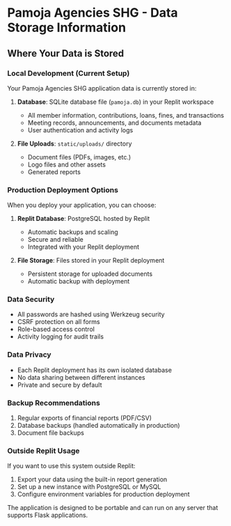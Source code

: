 
# Pamoja Agencies SHG - Data Storage Information

## Where Your Data is Stored

### Local Development (Current Setup)
Your Pamoja Agencies SHG application data is currently stored in:

1. **Database**: SQLite database file (`pamoja.db`) in your Replit workspace
   - All member information, contributions, loans, fines, and transactions
   - Meeting records, announcements, and documents metadata
   - User authentication and activity logs

2. **File Uploads**: `static/uploads/` directory
   - Document files (PDFs, images, etc.)
   - Logo files and other assets
   - Generated reports

### Production Deployment Options
When you deploy your application, you can choose:

1. **Replit Database**: PostgreSQL hosted by Replit
   - Automatic backups and scaling
   - Secure and reliable
   - Integrated with your Replit deployment

2. **File Storage**: Files stored in your Replit deployment
   - Persistent storage for uploaded documents
   - Automatic backup with deployment

### Data Security
- All passwords are hashed using Werkzeug security
- CSRF protection on all forms
- Role-based access control
- Activity logging for audit trails

### Data Privacy
- Each Replit deployment has its own isolated database
- No data sharing between different instances
- Private and secure by default

### Backup Recommendations
1. Regular exports of financial reports (PDF/CSV)
2. Database backups (handled automatically in production)
3. Document file backups

### Outside Replit Usage
If you want to use this system outside Replit:
1. Export your data using the built-in report generation
2. Set up a new instance with PostgreSQL or MySQL
3. Configure environment variables for production deployment

The application is designed to be portable and can run on any server that supports Flask applications.
